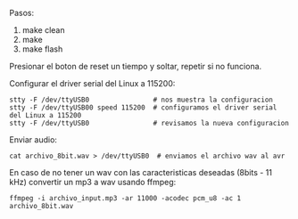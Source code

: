 Pasos:

1. make clean
2. make
3. make flash

Presionar el boton de reset un tiempo y soltar,
repetir si no funciona.

Configurar el driver serial del Linux a 115200:

    stty -F /dev/ttyUSB0                # nos muestra la configuracion
    stty -F /dev/ttyUSB00 speed 115200  # configuramos el driver serial del Linux a 115200
    stty -F /dev/ttyUSB0                # revisamos la nueva configuracion

Enviar audio:

    cat archivo_8bit.wav > /dev/ttyUSB0  # enviamos el archivo wav al avr

En caso de  no tener un wav con las caracteristicas deseadas (8bits - 11 kHz)
convertir un mp3 a wav usando ffmpeg:

    ffmpeg -i archivo_input.mp3 -ar 11000 -acodec pcm_u8 -ac 1 archivo_8bit.wav
